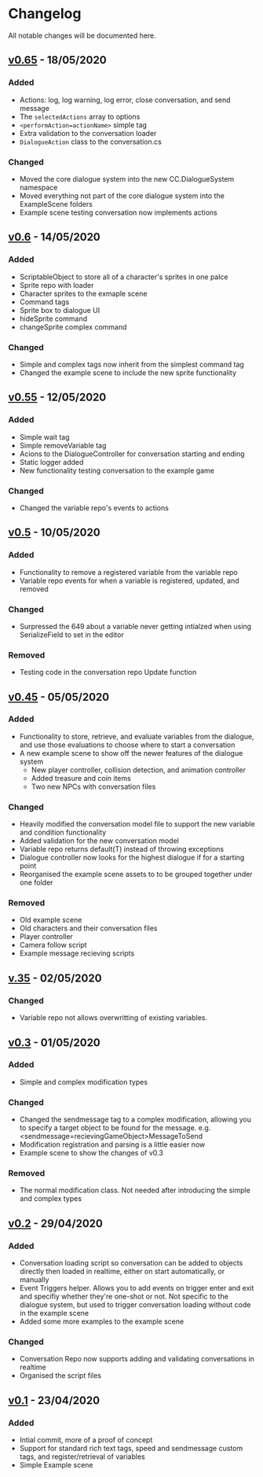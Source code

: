 # Changelog

All notable changes will be documented here.

## [v0.65](https://github.com/ChrisChalms/DialogueSystem/commit/d2a3f36e7fcf60925e08059c1503e2d676ef6462) - 18/05/2020

### Added
- Actions: log, log warning, log error, close conversation, and send message
- The ```selectedActions``` array to options
- ```<performAction=actionName>``` simple tag
- Extra validation to the conversation loader
- ```DialogueAction``` class to the conversation.cs

### Changed
- Moved the core dialogue system into the new CC.DialogueSystem namespace
- Moved everything not part of the core dialogue system into the ExampleScene folders
- Example scene testing conversation now implements actions

## [v0.6](https://github.com/ChrisChalms/DialogueSystem/commit/db445328f95c5e2931bf6fdb0390e3864699ca98) - 14/05/2020

### Added
- ScriptableObject to store all of a character's sprites in one palce
- Sprite repo with loader
- Character sprites to the exmaple scene
- Command tags
- Sprite box to dialogue UI
- hideSprite command
- changeSprite complex command

### Changed
- Simple and complex tags now inherit from the simplest command tag
- Changed the example scene to include the new sprite functionality

## [v0.55](https://github.com/ChrisChalms/DialogueSystem/commit/8e471d07396fa49c4b74faabb75c4cea4a40952e) - 12/05/2020

### Added
- Simple wait tag
- Simple removeVariable tag
- Acions to the DialogueController for conversation starting and ending
- Static logger added
- New functionality testing conversation to the example game

### Changed
- Changed the variable repo's events to actions

## [v0.5](https://github.com/ChrisChalms/DialogueSystem/commit/bd4b0518c8886cb546ac923c146cdb00e08d9df6) - 10/05/2020

### Added
 - Functionality to remove a registered variable from the variable repo
 - Variable repo events for when a variable is registered, updated, and removed
 
### Changed
- Surpressed the 649 about a variable never getting intialzed when using SerializeField to set in the editor

### Removed
- Testing code in the conversation repo Update function

## [v0.45](https://github.com/ChrisChalms/DialogueSystem/commit/8607cfed96beebbe56d30885864457010a25a54c) - 05/05/2020

### Added
- Functionality to store, retrieve, and evaluate variables from the dialogue, and use those evaluations to choose where to start a conversation
- A new example scene to show off the newer features of the dialogue system
  - New player controller, collision detection, and animation controller
  - Added treasure and coin items
  - Two new NPCs with conversation files

### Changed
- Heavily modified the conversation model file to support the new variable and condition functionality
- Added validation for the new conversation model
- Variable repo returns default(T) instead of throwing exceptions
- Dialogue controller now looks for the highest dialogue if for a starting point
- Reorganised the example scene assets to to be grouped together under one folder

### Removed
- Old example scene
- Old characters and their conversation files
- Player controller
- Camera follow script
- Example message recieving scripts

## [v.35](https://github.com/ChrisChalms/DialogueSystem/commit/c1bf93412d2825a87266a2af349a37fac0e1f23a) - 02/05/2020

### Changed
- Variable repo not allows overwritting of existing variables.

## [v0.3](https://github.com/ChrisChalms/DialogueSystem/commit/26b7bbb7f7b2e8d54288ec38f70f8e87bfb77e1a) - 01/05/2020

### Added
- Simple and complex modification types

### Changed
- Changed the sendmessage tag to a complex modification, allowing you to specify a target object to be found for the message. e.g. <sendmessage=recievingGameObject>MessageToSend</sendmessage>
- Modification registration and parsing is a little easier now
- Example scene to show the changes of v0.3

### Removed
- The normal modification class. Not needed after introducing the simple and complex types

## [v0.2](https://github.com/ChrisChalms/DialogueSystem/commit/25fdb88b4f08347c3f379087a1ab0ca91152c52d) - 29/04/2020

### Added
- Conversation loading script so conversation can be added to objects directly then loaded in realtime, either on start automatically, or manually
- Event Triggers helper. Allows you to add events on trigger enter and exit and specifiy whether they're one-shot or not. Not specific to the dialogue system, but used to trigger conversation loading without code in the example scene
- Added some more examples to the example scene

### Changed
- Conversation Repo now supports adding and validating conversations in realtime
- Organised the script files


## [v0.1](https://github.com/ChrisChalms/DialogueSystem/commit/00f8ed7e416f7e0c7a29639a916e32a0e7854df7) - 23/04/2020

### Added
- Intial commit, more of a proof of concept
- Support for standard rich text tags, speed and sendmessage custom tags, and register/retrieval of variables
- Simple Example scene
